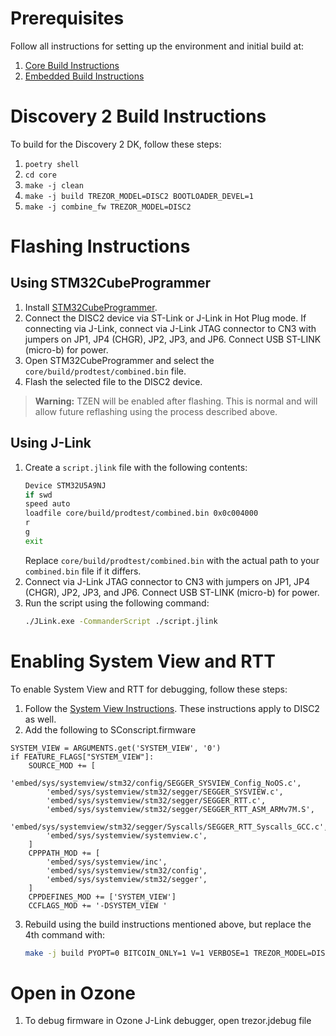 # Prerequisites

Follow all instructions for setting up the environment and initial build at:

1. [Core Build Instructions](https://docs.trezor.io/trezor-firmware/core/build/index.html)
2. [Embedded Build Instructions](https://docs.trezor.io/trezor-firmware/core/build/embedded.html)

# Discovery 2 Build Instructions

To build for the Discovery 2 DK, follow these steps:

1. `poetry shell`
2. `cd core`
3. `make -j clean`
4. `make -j build TREZOR_MODEL=DISC2 BOOTLOADER_DEVEL=1`
5. `make -j combine_fw TREZOR_MODEL=DISC2`

# Flashing Instructions

## Using STM32CubeProgrammer

1. Install [STM32CubeProgrammer](https://www.st.com/en/development-tools/stm32cubeprog.html).
2. Connect the DISC2 device via ST-Link or J-Link in Hot Plug mode. If connecting via J-Link, connect via J-Link JTAG connector to CN3 with jumpers on JP1, JP4 (CHGR), JP2, JP3, and JP6. Connect USB ST-LINK (micro-b) for power.
3. Open STM32CubeProgrammer and select the `core/build/prodtest/combined.bin` file.
4. Flash the selected file to the DISC2 device.

> **Warning:** TZEN will be enabled after flashing. This is normal and will allow future reflashing using the process described above.

## Using J-Link

1. Create a `script.jlink` file with the following contents:
    ```sh
    Device STM32U5A9NJ
    if swd
    speed auto
    loadfile core/build/prodtest/combined.bin 0x0c004000
    r
    g
    exit
    ```
    Replace `core/build/prodtest/combined.bin` with the actual path to your `combined.bin` file if it differs.
2. Connect via J-Link JTAG connector to CN3 with jumpers on JP1, JP4 (CHGR), JP2, JP3, and JP6. Connect USB ST-LINK (micro-b) for power.
3. Run the script using the following command:
    ```sh
    ./JLink.exe -CommanderScript ./script.jlink
    ```

# Enabling System View and RTT

To enable System View and RTT for debugging, follow these steps:
1. Follow the [System View Instructions](https://docs.trezor.io/trezor-firmware/core/systemview/index.html). These instructions apply to DISC2 as well.
2. Add the following to SConscript.firmware
```python3
SYSTEM_VIEW = ARGUMENTS.get('SYSTEM_VIEW', '0')
if FEATURE_FLAGS["SYSTEM_VIEW"]:
    SOURCE_MOD += [
        'embed/sys/systemview/stm32/config/SEGGER_SYSVIEW_Config_NoOS.c',
        'embed/sys/systemview/stm32/segger/SEGGER_SYSVIEW.c',
        'embed/sys/systemview/stm32/segger/SEGGER_RTT.c',
        'embed/sys/systemview/stm32/segger/SEGGER_RTT_ASM_ARMv7M.S',
        'embed/sys/systemview/stm32/segger/Syscalls/SEGGER_RTT_Syscalls_GCC.c',
        'embed/sys/systemview/systemview.c',
    ]
    CPPPATH_MOD += [
        'embed/sys/systemview/inc',
        'embed/sys/systemview/stm32/config',
        'embed/sys/systemview/stm32/segger',
    ]
    CPPDEFINES_MOD += ['SYSTEM_VIEW']
    CCFLAGS_MOD += '-DSYSTEM_VIEW '
```
3. Rebuild using the build instructions mentioned above, but replace the 4th command with:
    ```sh
    make -j build PYOPT=0 BITCOIN_ONLY=1 V=1 VERBOSE=1 TREZOR_MODEL=DISC2 BOOTLOADER_DEVEL=1 SYSTEM_VIEW=1
    ```


# Open in Ozone

1. To debug firmware in Ozone J-Link debugger, open trezor.jdebug file